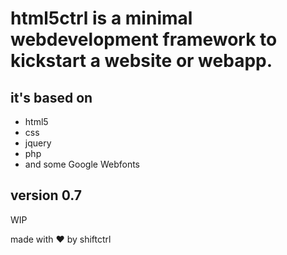 # html5ctrl is a minimal webdevelopment framework to kickstart a website or webapp. 

## it's based on 
- html5
- css
- jquery
- php
- and some Google Webfonts

## version 0.7
WIP

made with ❤ by shiftctrl